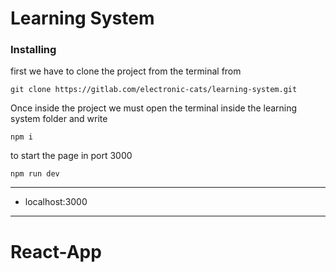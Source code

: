 # Learning System

### Installing

first we have to clone the project from the terminal from

```
git clone https://gitlab.com/electronic-cats/learning-system.git
```

Once inside the project we must open the terminal inside the learning system folder and write

```
npm i
```

to start the page in port 3000

```
npm run dev
```

---

- localhost:3000

---
# React-App
